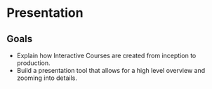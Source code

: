 # Presentation

## Goals

- Explain how Interactive Courses are created from inception to production.
- Build a presentation tool that allows for a high level overview and zooming
  into details.


